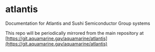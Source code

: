 # atlantis

Documentation for Atlantis and Sushi Semiconductor Group systems

This repo will be periodically mirrored from the main repository at [https://git.aquamarine.gay/aquamarine/atlantis](https://git.aquamarine.gay/aquamarine/atlantis)
